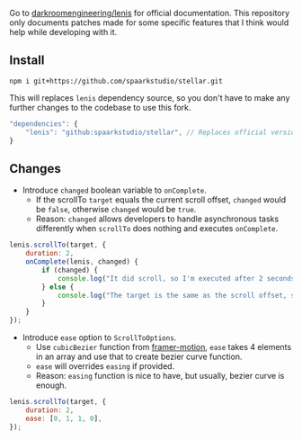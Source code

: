 Go to [darkroomengineering/lenis](https://github.com/darkroomengineering/lenis) for official documentation. This repository only documents patches made for some specific features that I think would help while developing with it.

## Install
```
npm i git+https://github.com/spaarkstudio/stellar.git
```
This will replaces `lenis` dependency source, so you don't have to make any further changes to the codebase to use this fork.
```js
"dependencies": {
    "lenis": "github:spaarkstudio/stellar", // Replaces official version.
}
```

## Changes
- Introduce `changed` boolean variable to `onComplete`.
    - If the scrollTo `target` equals the current scroll offset, `changed` would be `false`, otherwise `changed` would be `true`.
    - Reason: `changed` allows developers to handle asynchronous tasks differently when `scrollTo` does nothing and executes `onComplete`.
```js
lenis.scrollTo(target, {
    duration: 2,
    onComplete(lenis, changed) {
        if (changed) {
            console.log("It did scroll, so I'm executed after 2 seconds.");
        } else {
            console.log("The target is the same as the scroll offset, so I'm executed immediately.");
        }
    }
});
```

- Introduce `ease` option to `ScrollToOptions`.
    - Use `cubicBezier` function from [framer-motion](https://github.com/framer/motion), `ease` takes 4 elements in an array and use that to create bezier curve function.
    - `ease` will overrides `easing` if provided.
    - Reason: `easing` function is nice to have, but usually, bezier curve is enough.
```js
lenis.scrollTo(target, {
    duration: 2,
    ease: [0, 1, 1, 0],
});
```
